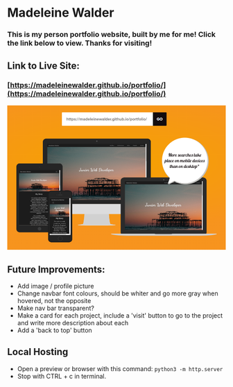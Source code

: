 # Madeleine Walder

### This is my person portfolio website, built by me for me! Click the link below to view. Thanks for visiting!

## Link to Live Site:

### [https://madeleinewalder.github.io/portfolio/](https://madeleinewalder.github.io/portfolio/)

![Finished website on different devices](portfolio.png)

## Future Improvements:
- Add image / profile picture
- Change navbar font colours, should be whiter and go more gray when hovered, not the opposite
- Make nav bar transparent?
- Make a card for each project, include a 'visit' button to go to the project and write more description about each
- Add a 'back to top' button

## Local Hosting

- Open a preview or browser with this command: ```python3 -m http.server```
- Stop with CTRL + c in terminal.